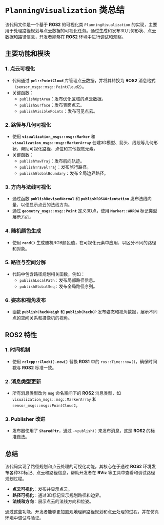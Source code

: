 # `PlanningVisualization` 类总结

该代码文件是一个基于 **ROS2** 的可视化类 `PlanningVisualization` 的实现，主要用于处理路径规划与点云数据的可视化任务。通过生成和发布3D几何形状、点云数据和路径信息，开发者能够在 **ROS2** 环境中进行调试和观察。

## 主要功能和模块

### 1. 点云可视化
- 代码通过 **`pcl::PointCloud`** 库管理点云数据，并将其转换为 **ROS2** 消息格式（`sensor_msgs::msg::PointCloud2`）。
- 关键函数：
  - `publishOptArea`：发布优化区域的点云数据。
  - `publishSurface`：发布表面点云。
  - `publishVisiblePoints`：发布可见点云。

### 2. 路径与几何可视化
- 使用 **`visualization_msgs::msg::Marker`** 和 **`visualization_msgs::msg::MarkerArray`** 创建3D模型、箭头、线段等几何形状，帮助可视化路径、点位和其他视觉元素。
- 关键函数：
  - `publishYawTraj`：发布航向轨迹。
  - `publishTravelTraj`：发布旅行路径。
  - `publishGlobalBoundary`：发布全局边界路径。

### 3. 方向与法线可视化
- 通过函数 **`publishRevisedNormal`** 和 **`publishROSAOrientation`** 发布法线向量，以便显示点云的法线方向。
- 通过 **`geometry_msgs::msg::Point`** 定义3D点，使用 **`Marker::ARROW`** 标记类型展示方向。

### 4. 随机颜色生成
- 使用 **`rand()`** 生成随机RGB颜色值，在可视化元素中应用，以区分不同的路径和对象。

### 5. 路径与空间分解
- 代码中包含路径规划相关函数，例如：
  - `publishLocalPath`：发布局部路径信息。
  - `publishGlobalSeq`：发布全局路径序列。
  
### 6. 姿态和视角发布
- 函数 **`publishCheckNeigh`** 和 **`publishCheckCP`** 发布姿态和视角数据，展示不同点的空间关系和摄像机的视角。

## ROS2 特性

### 1. 时间机制
- 使用 **`rclcpp::Clock().now()`** 替换 **ROS1** 中的 `ros::Time::now()`，确保时间戳与 **ROS2** 标准一致。

### 2. 消息类型更新
- 所有消息类型改为 **`msg`** 命名空间下的 **ROS2** 消息类型，如 `visualization_msgs::msg::MarkerArray` 和 `sensor_msgs::msg::PointCloud2`。

### 3. Publisher 改进
- 发布器使用了 **`SharedPtr`**，通过 `->publish()` 来发布消息，这是 **ROS2** 的标准做法。

## 总结
该代码实现了路径规划和点云处理的可视化功能。其核心在于通过 **ROS2** 环境发布各种3D标记、点云和路径信息，帮助开发者在 **RViz** 等工具中查看和调试路径规划过程。

- **点云可视化**：发布并显示点云。
- **路径可视化**：通过3D标记显示规划路径和边界。
- **法线和方向**：展示点云的法线方向和位姿。

通过这些功能，开发者能够更加直观地理解路径规划和点云处理的过程，并在仿真环境中调试与验证。
